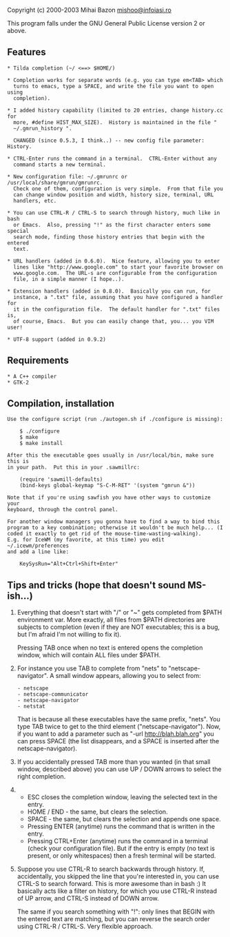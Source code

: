 Copyright (c) 2000-2003 Mihai Bazon <mishoo@infoiasi.ro>

This program falls under the GNU General Public License version 2 or above.

Features
---------

    * Tilda completion (~/ <==> $HOME/)

    * Completion works for separate words (e.g. you can type em<TAB> which
      turns to emacs, type a SPACE, and write the file you want to open using
      completion).

    * I added history capability (limited to 20 entries, change history.cc for
      more, #define HIST_MAX_SIZE).  History is maintained in the file "
      ~/.gmrun_history ".

      CHANGED (since 0.5.3, I think..) -- new config file parameter: History.
    
    * CTRL-Enter runs the command in a terminal.  CTRL-Enter without any
      command starts a new terminal.

    * New configuration file: ~/.gmrunrc or /usr/local/share/gmrun/gmrunrc.
      Check one of them, configuration is very simple.  From that file you
      can change window position and width, history size, terminal, URL
      handlers, etc.

    * You can use CTRL-R / CTRL-S to search through history, much like in bash
      or Emacs.  Also, pressing "!" as the first character enters some special
      search mode, finding those history entries that begin with the entered
      text.

    * URL handlers (added in 0.6.0).  Nice feature, allowing you to enter
      lines like "http://www.google.com" to start your favorite browser on
      www.google.com.  The URL-s are configurable from the configuration
      file, in a simple manner (I hope..).

    * Extension handlers (added in 0.8.0).  Basically you can run, for
      instance, a ".txt" file, assuming that you have configured a handler for
      it in the configuration file.  The default handler for ".txt" files is,
      of course, Emacs.  But you can easily change that, you... you VIM user!

    * UTF-8 support (added in 0.9.2)

Requirements
-------------

    * A C++ compiler
    * GTK-2

Compilation, installation
--------------------------

    Use the configure script (run ./autogen.sh if ./configure is missing):

        $ ./configure
        $ make
        $ make install

    After this the executable goes usually in /usr/local/bin, make sure this is
    in your path.  Put this in your .sawmillrc:

        (require 'sawmill-defaults)
        (bind-keys global-keymap "S-C-M-RET" '(system "gmrun &"))

    Note that if you're using sawfish you have other ways to customize your
    keyboard, through the control panel.

    For another window managers you gonna have to find a way to bind this
    program to a key combination; otherwise it wouldn't be much help... (I
    coded it exactly to get rid of the mouse-time-wasting-walking).
    E.g. for IceWM (my favorite, at this time) you edit ~/.icewm/preferences
    and add a line like:

        KeySysRun="Alt+Ctrl+Shift+Enter"


Tips and tricks (hope that doesn't sound MS-ish...)
----------------------------------------------------

1. Everything that doesn't start with "/" or "~" gets completed from $PATH
   environment var.  More exactly, all files from $PATH directories are
   subjects to completion (even if they are NOT executables; this is a
   bug, but I'm afraid I'm not willing to fix it).

   Pressing TAB once when no text is entered opens the completion window,
   which will contain ALL files under $PATH.

2. For instance you use TAB to complete from "nets" to "netscape-navigator".
   A small window appears, allowing you to select from:

       - netscape
       - netscape-communicator
       - netscape-navigator
       - netstat

   That is because all these executables have the same prefix, "nets".  You
   type TAB twice to get to the third element ("netscape-navigator").  Now,
   if you want to add a parameter such as "-url http://blah.blah.org" you
   can press SPACE (the list disappears, and a SPACE is inserted after the
   netscape-navigator).

3. If you accidentally pressed TAB more than you wanted (in that small
   window, described above) you can use UP / DOWN arrows to select the right
   completion.

4. - ESC closes the completion window, leaving the selected text in the entry.
   - HOME / END - the same, but clears the selection.
   - SPACE - the same, but clears the selection and appends one space.
   - Pressing ENTER (anytime) runs the command that is written in the entry.
   - Pressing CTRL+Enter (anytime) runs the command in a terminal (check your
     configuration file).  But if the entry is empty (no text is present, or
     only whitespaces) then a fresh terminal will be started.

5. Suppose you use CTRL-R to search backwards through history.  If,
   accidentally, you skipped the line that you're interested in, you can use
   CTRL-S to search forward.  This is more awesome than in bash :)  It
   basically acts like a filter on history, for which you use CTRL-R instead
   of UP arrow, and CTRL-S instead of DOWN arrow.

   The same if you search something with "!": only lines that BEGIN with the
   entered text are matching, but you can reverse the search order using
   CTRL-R / CTRL-S.  Very flexible approach.

